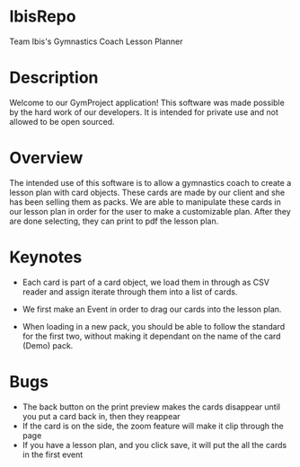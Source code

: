 # IbisRepo
Team Ibis's Gymnastics Coach Lesson Planner

# Description
Welcome to our GymProject application! This software was made possible by the hard work of our developers. It is intended for private use and not allowed to be open sourced. 

# Overview
The intended use of this software is to allow a gymnastics coach to create a lesson plan with card objects. These cards are made by our client and she has been selling them as packs. We are able to manipulate these cards in our lesson plan in order for the user to make a customizable plan. After they are done selecting, they can print to pdf the lesson plan. 

# Keynotes
* Each card is part of a card object, we load them in through as CSV reader and assign iterate through them into a list of cards.
  
* We first make an Event in order to drag our cards into the lesson plan.

* When loading in a new pack, you should be able to follow the standard for the first two, without making it dependant on the 
name of the card (Demo) pack.

# Bugs 
* The back button on the print preview makes the cards disappear until you put a card back in, then they reappear
* If the card is on the side, the zoom feature will make it clip through the page
* If you have a lesson plan, and you click save, it will put the all the cards in the first event
  
